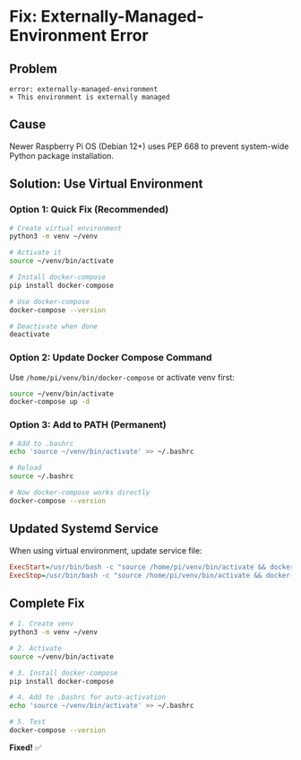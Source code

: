 # Fix: Externally-Managed-Environment Error

## Problem
```
error: externally-managed-environment
× This environment is externally managed
```

## Cause
Newer Raspberry Pi OS (Debian 12+) uses PEP 668 to prevent system-wide Python package installation.

## Solution: Use Virtual Environment

### Option 1: Quick Fix (Recommended)

```bash
# Create virtual environment
python3 -m venv ~/venv

# Activate it
source ~/venv/bin/activate

# Install docker-compose
pip install docker-compose

# Use docker-compose
docker-compose --version

# Deactivate when done
deactivate
```

### Option 2: Update Docker Compose Command

Use `/home/pi/venv/bin/docker-compose` or activate venv first:

```bash
source ~/venv/bin/activate
docker-compose up -d
```

### Option 3: Add to PATH (Permanent)

```bash
# Add to .bashrc
echo 'source ~/venv/bin/activate' >> ~/.bashrc

# Reload
source ~/.bashrc

# Now docker-compose works directly
docker-compose --version
```

## Updated Systemd Service

When using virtual environment, update service file:

```ini
ExecStart=/usr/bin/bash -c "source /home/pi/venv/bin/activate && docker-compose up -d"
ExecStop=/usr/bin/bash -c "source /home/pi/venv/bin/activate && docker-compose down"
```

## Complete Fix

```bash
# 1. Create venv
python3 -m venv ~/venv

# 2. Activate
source ~/venv/bin/activate

# 3. Install docker-compose
pip install docker-compose

# 4. Add to .bashrc for auto-activation
echo 'source ~/venv/bin/activate' >> ~/.bashrc

# 5. Test
docker-compose --version
```

**Fixed!** ✅

